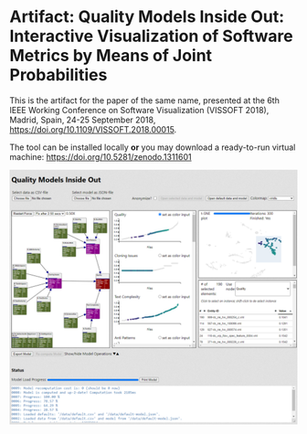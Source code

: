 Artifact: Quality Models Inside Out: Interactive Visualization of Software Metrics by Means of Joint Probabilities
======

This is the artifact for the paper of the same name, presented at the 6th IEEE Working Conference on Software Visualization (VISSOFT 2018), Madrid, Spain, 24-25 September 2018, <https://doi.org/10.1109/VISSOFT.2018.00015>.

The tool can be installed locally **or** you may download a ready-to-run virtual machine: <https://doi.org/10.5281/zenodo.1311601>


![The Artifact](tool.png)
